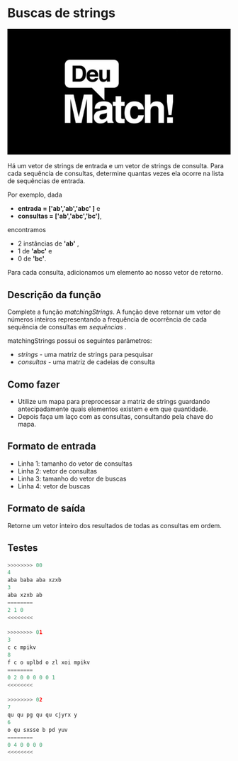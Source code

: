 # Buscas de strings

![_](https://raw.githubusercontent.com/qxcodeed/arcade/master/base/buscas/cover.jpg)

Há um vetor de strings de entrada e um vetor de strings de consulta. Para cada sequência de consultas, determine quantas vezes ela ocorre na lista de sequências de entrada.

Por exemplo, dada

- **entrada = ['ab','ab','abc' ]** e
- **consultas = ['ab','abc','bc']**,

encontramos

- 2 instâncias de **'ab'** ,
- 1 de **'abc'** e
- 0 de **'bc'**.

Para cada consulta, adicionamos um elemento ao nosso vetor de retorno.

## Descrição da função

Complete a função *matchingStrings*. A função deve retornar um vetor de números inteiros representando a frequência de ocorrência de cada sequência de consultas em *sequências* .

matchingStrings possui os seguintes parâmetros:

- *strings* - uma matriz de strings para pesquisar
- *consultas* - uma matriz de cadeias de consulta

## Como fazer

- Utilize um mapa para preprocessar a matriz de strings guardando antecipadamente quais elementos existem e em que quantidade.
- Depois faça um laço com as consultas, consultando pela chave do mapa.

## Formato de entrada

- Linha 1: tamanho do vetor de consultas
- Linha 2: vetor de consultas
- Linha 3: tamanho do vetor de buscas
- Linha 4: vetor de buscas

## Formato de saída

Retorne um vetor inteiro dos resultados de todas as consultas em ordem.

## Testes

```py
>>>>>>>> 00
4 
aba baba aba xzxb
3
aba xzxb ab
========
2 1 0
<<<<<<<<

>>>>>>>> 01
3
c c mpikv
8
f c o uplbd o zl xoi mpikv
========
0 2 0 0 0 0 0 1
<<<<<<<<

>>>>>>>> 02
7
qu qu pg qu qu cjyrx y
6
o qu sxsse b pd yuv
========
0 4 0 0 0 0
<<<<<<<<
```
